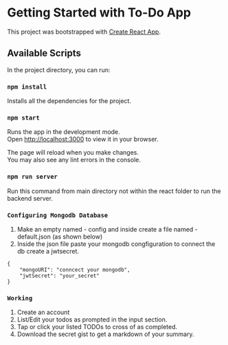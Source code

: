 # Getting Started with To-Do App

This project was bootstrapped with [Create React App](https://github.com/facebook/create-react-app).

## Available Scripts

In the project directory, you can run:

### `npm install`

Installs all the dependencies for the project.

### `npm start`

Runs the app in the development mode.\
Open [http://localhost:3000](http://localhost:3000) to view it in your browser.

The page will reload when you make changes.\
You may also see any lint errors in the console.

### `npm run server`

Run this command from main directory not within the react folder to run the backend server.

### `Configuring Mongodb Database`

1. Make an empty named - config and inside create a file named - default.json (as shown below)
2. Inside the json file paste your mongodb congfiguration to connect the db create a jwtsecret. 

```
{
	"mongoURI": "conncect your mongodb",
	"jwtSecret": "your_secret"
}
```

### `Working`

1. Create an account 
2. List/Edit your todos as prompted in the input section.
3. Tap or click your listed TODOs to cross of as completed.
4. Download the secret gist to get a markdown of your summary.


